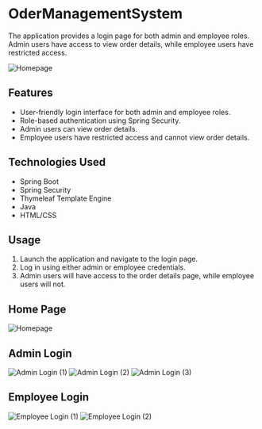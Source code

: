 # OderManagementSystem
The application provides a login page for both admin and employee roles. Admin users have access to view order details, while employee users have restricted access. 

![Homepage](https://github.com/user-attachments/assets/525504ad-d897-47f1-8e12-a091862a1e53)

## Features

- User-friendly login interface for both admin and employee roles.
- Role-based authentication using Spring Security.
- Admin users can view order details.
- Employee users have restricted access and cannot view order details.

## Technologies Used

- Spring Boot
- Spring Security
- Thymeleaf Template Engine
- Java
- HTML/CSS

## Usage

1. Launch the application and navigate to the login page.
2. Log in using either admin or employee credentials.
3. Admin users will have access to the order details page, while employee users will not.

## Home Page
![Homepage](https://github.com/user-attachments/assets/1a2344e8-6de6-4779-bdbf-94c0a13d63bd)

## Admin Login
![Admin Login (1)](https://github.com/user-attachments/assets/5da80b0c-3fa8-4a3d-a797-6aefa1746d1a)
![Admin Login (2)](https://github.com/user-attachments/assets/bcde3958-3349-41f1-ba7a-5bd5ace1efd9)
![Admin Login (3)](https://github.com/user-attachments/assets/da1f0e98-4273-4838-9c8d-ec119b508eeb)


## Employee Login
![Employee Login (1)](https://github.com/user-attachments/assets/1109398d-a719-407a-b524-26de684bae14)
![Employee Login (2)](https://github.com/user-attachments/assets/19455843-109c-493f-b671-67d70c37251b)
